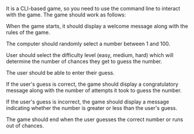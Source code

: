 It is a CLI-based game, so you need to use the command line to interact with the game. The game should work as follows:

When the game starts, it should display a welcome message along with the rules of the game.

The computer should randomly select a number between 1 and 100.

User should select the difficulty level (easy, medium, hard) which will determine the number of chances they get to guess the number.

The user should be able to enter their guess.

If the user's guess is correct, the game should display a congratulatory message along with the number of attempts it took to guess the number.

If the user's guess is incorrect, the game should display a message indicating whether the number is greater or less than the user's guess.

The game should end when the user guesses the correct number or runs out of chances.